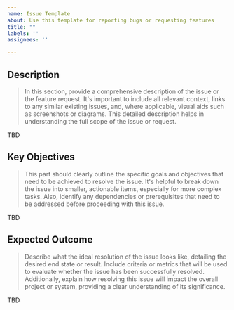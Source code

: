 ```yaml
---
name: Issue Template
about: Use this template for reporting bugs or requesting features
title: ""
labels: ''
assignees: ''

---
```


## Description

> In this section, provide a comprehensive description of the issue or the feature request. It's important to include all relevant context, links to any similar existing issues, and, where applicable, visual aids such as screenshots or diagrams. This detailed description helps in understanding the full scope of the issue or request.

TBD

## Key Objectives

> This part should clearly outline the specific goals and objectives that need to be achieved to resolve the issue. It's helpful to break down the issue into smaller, actionable items, especially for more complex tasks. Also, identify any dependencies or prerequisites that need to be addressed before proceeding with this issue.

TBD

## Expected Outcome

> Describe what the ideal resolution of the issue looks like, detailing the desired end state or result. Include criteria or metrics that will be used to evaluate whether the issue has been successfully resolved. Additionally, explain how resolving this issue will impact the overall project or system, providing a clear understanding of its significance.

TBD
